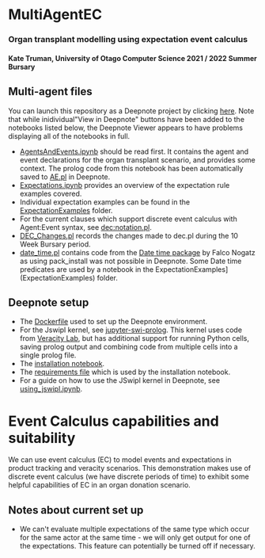 # MultiAgentEC
### Organ transplant modelling using expectation event calculus 
#### Kate Truman, University of Otago Computer Science 2021 / 2022 Summer Bursary


## Multi-agent files
You can launch this repository as a Deepnote project by clicking [here](https://deepnote.com/launch?url=https%3A%2F%2Fgithub.com%2Fkatetruman%2FMultiAgentEC).
Note that while inidividual"View in Deepnote" buttons have been added to the notebooks listed below, the Deepnote Viewer appears to have problems displaying all of the notebooks in full.

- [AgentsAndEvents.ipynb](AgentsAndEvents.ipynb) should be read first. It contains the agent and event declarations for the organ transplant scenario, and provides some context. The prolog code from this notebook has been automatically saved to [AE.pl](AE.pl) in Deepnote.
- [Expectations.ipynb](Expectations.ipynb) provides an overview of the expectation rule examples covered.
- Individual expectation examples can be found in the [ExpectationExamples](ExpectationExamples) folder.
- For the current clauses which support discrete event calculus with Agent:Event syntax, see [dec:notation.pl](dec:notation.pl).
- [DEC_Changes.pl](DEC_Changes.pl) records the changes made to dec.pl during the 10 Week Bursary period.
- [date_time.pl](date_time.pl) contains code from the [Date time package](https://github.com/fnogatz/date_time) by Falco Nogatz as using pack_install was not possible in Deepnote. Some Date time predicates are used by a notebook in the ExpectationExamples](ExpectationExamples) folder.

## Deepnote setup
- The [Dockerfile](Dockerfile) used to set up the Deepnote environment.
- For the Jswipl kernel, see [jupyter-swi-prolog](jupyter-swi-prolog). This kernel uses code from [Veracity Lab](https://github.com/veracitylab/jupyter-swi-prolog), but has additional support for running Python cells, saving prolog output and combining code from multiple cells into a single prolog file.
- The [installation notebook](init.ipynb).
- The [requirements file](requirements.txt) which is used by the installation notebook.
- For a guide on how to use the JSwipl kernel in Deepnote, see [using_jswipl.ipynb](using_jswipl.ipynb).

# Event Calculus capabilities and suitability

We can use event calculus (EC) to model events and expectations in product tracking and veracity scenarios. This demonstration makes use of discrete event calculus (we have discrete periods of time) to exhibit some helpful capabilities of EC in an organ donation scenario.

## Notes about current set up
- We can't evaluate multiple expectations of the same type which occur for the same actor at the same time - we will only get output for one of the expectations. This feature can potentially be turned off if necessary.
